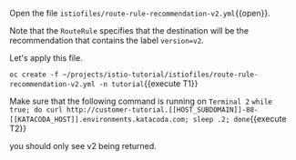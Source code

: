 Open the file `istiofiles/route-rule-recommendation-v2.yml`{{open}}.

Note that the `RouteRule` specifies that the destination will be the recommendation that contains the label `version=v2`.

Let's apply this file.

`oc create -f ~/projects/istio-tutorial/istiofiles/route-rule-recommendation-v2.yml -n tutorial`{{execute T1}}

Make sure that the following command is running on `Terminal 2` `while true; do curl http://customer-tutorial.[[HOST_SUBDOMAIN]]-80-[[KATACODA_HOST]].environments.katacoda.com; sleep .2; done`{{execute T2}}

you should only see v2 being returned.